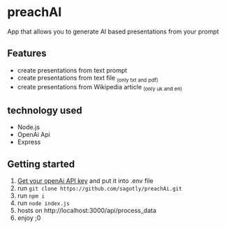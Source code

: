 # preachAI
App that allows you to generate AI based presentations from your prompt
## Features
- create presentations from text prompt
- create presentations from text file <sub>(only txt and pdf)</sub>
- create presentations from Wikipedia article <sub>(only uk and en)<sub/>
## technology used
- Node.js
- OpenAi Api
- Express
## Getting started
1. [Get your openAi API key](https://platform.openai.com/api-keys) and put it into .env file
2. run `git clone https://github.com/sagotly/preachAi.git`
3. run `npm i`
4. run `node index.js`
5. hosts on http://localhost:3000/api/process_data
6. enjoy ;0
